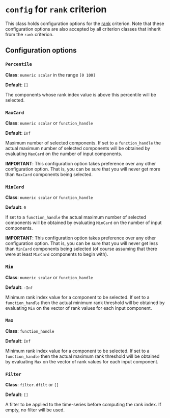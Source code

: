 `config` for `rank` criterion
========

This class holds configuration options for the [rank][rank] criterion. 
Note that these configuration options are also accepted by all criterion 
classes that inherit from the `rank` criterion.

[rank]: ./README.md



## Configuration options


### `Percentile`

__Class__: `numeric scalar` in the range `[0 100]`

__Default__: `[]`

The components whose rank index value is above this percentile will be
 selected.


### `MaxCard`

__Class__: `numeric scalar` or `function_handle`

__Default__: `Inf`

Maximum number of selected components. If set to a `function_handle` the 
actual maximum number of selected components will be obtained by evaluating 
`MaxCard` on the number of input components. 

__IMPORTANT__: This configuration option takes preference over any other 
configuration option. That is, you can be sure that you will never get more 
than `MaxCard` components being selected.


### `MinCard`

__Class__: `numeric scalar` or `function_handle`

__Default__: `0`

If set to a `function_handle` the 
actual maximum number of selected components will be obtained by evaluating 
`MinCard` on the number of input components. 

__IMPORTANT__: This configuration option takes preference over any other 
configuration option. That is, you can be sure that you will never get less 
than `MinCard` components being selected (of course assuming that there 
were at least `MinCard` components to begin with).


### `Min`

__Class__: `numeric scalar` or `function_handle`

__Default__: `-Inf`

Minimum rank index value for a component to be selected. If set to a 
`function_handle` then the actual minimum rank threshold will be obtained
by evaluating `Min` on the vector of rank values for each input component.


### `Max`

__Class__: `function_handle`

__Default__: `Inf`

Minimum rank index value for a component to be selected. If set to a 
`function_handle` then the actual maximum rank threshold will be obtained
by evaluating `Max` on the vector of rank values for each input component.


### `Filter`

__Class__: `filter.dfilt` or `[]`

__Default__: `[]`

A filter to be applied to the time-series before computing the rank index.
If empty, no filter will be used.
